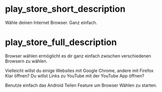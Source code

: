 # play_store_short_description

Wähle deinen Internet Browser. Ganz einfach.

# play_store_full_description

Browser wählen ermöglicht es dir ganz einfach zwischen verschiedenen Browsern zu wählen.

Vielleicht willst du einige Websites mit Google Chrome, andere mit Firefox Klar öffnen?
Du willst Links zu YouTube mit der YouTube App öffnen?

Benutze einfach das Android Teilen Feature um Browser Wählen zu starten.
